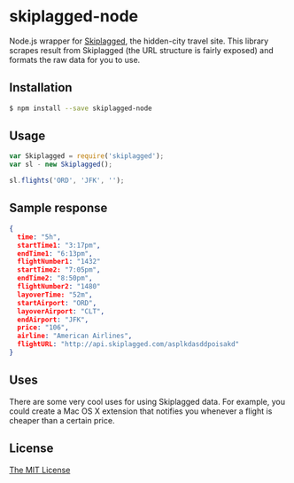 
# skiplagged-node

Node.js wrapper for [Skiplagged](http://skiplagged.com), the hidden-city travel site. This library scrapes result from Skiplagged (the URL structure is fairly exposed) and formats the raw data for you to use.

## Installation 
```sh
$ npm install --save skiplagged-node 
```

## Usage
```javascript
var Skiplagged = require('skiplagged');
var sl - new Skiplagged();

sl.flights('ORD', 'JFK', '');
```

## Sample response 
```json
{
  time: "5h",
  startTime1: "3:17pm",
  endTime1: "6:13pm",
  flightNumber1: "1432"
  startTime2: "7:05pm",
  endTime2: "8:50pm",
  flightNumber2: "1480"
  layoverTime: "52m",
  startAirport: "ORD",
  layoverAirport: "CLT",
  endAirport: "JFK",
  price: "106",
  airline: "American Airlines",
  flightURL: "http://api.skiplagged.com/asplkdasddpoisakd"
}
```

## Uses
There are some very cool uses for using Skiplagged data. For example, you could create a Mac OS X extension that notifies you whenever a flight is cheaper than a certain price.

## License 

[The MIT License](LICENSE)
